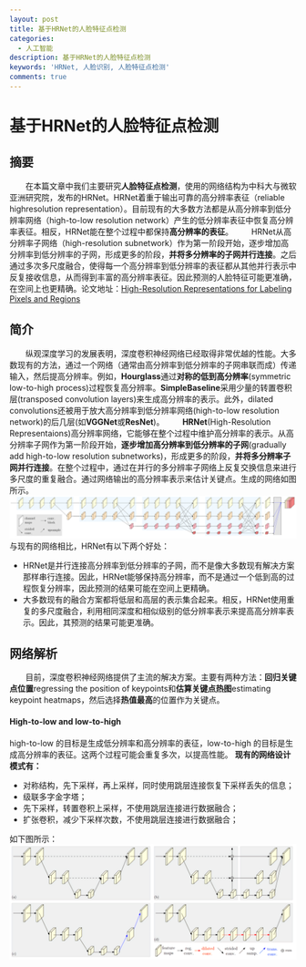 ```yaml
---
layout: post
title: 基于HRNet的人脸特征点检测
categories:
  - 人工智能
description: 基于HRNet的人脸特征点检测
keywords: 'HRNet, 人脸识别, 人脸特征点检测'
comments: true
---
```


# 基于HRNet的人脸特征点检测
## 摘要
&emsp;&emsp;在本篇文章中我们主要研究**人脸特征点检测**，使用的网络结构为中科大与微软亚洲研究院，发布的HRNet。HRNet着重于输出可靠的高分辨率表征（reliable highresolution representation）。目前现有的大多数方法都是从高分辨率到低分辨率网络（high-to-low resolution network）产生的低分辨率表征中恢复高分辨率表征。相反，HRNet能在整个过程中都保持**高分辨率的表征**。
&emsp;&emsp;HRNet从高分辨率子网络（high-resolution subnetwork）作为第一阶段开始，逐步增加高分辨率到低分辨率的子网，形成更多的阶段，**并将多分辨率的子网并行连接**。之后通过多次多尺度融合，使得每一个高分辨率到低分辨率的表征都从其他并行表示中反复接收信息，从而得到丰富的高分辨率表征。因此预测的人脸特征可能更准确，在空间上也更精确。论文地址：[High-Resolution Representations for Labeling Pixels and Regions](https://arxiv.org/pdf/1904.04514.pdf)

## 简介
&emsp;&emsp;纵观深度学习的发展表明，深度卷积神经网络已经取得非常优越的性能。大多数现有的方法，通过一个网络（通常由高分辨率到低分辨率的子网串联而成）传递输入，然后提高分辨率。例如，**Hourglass**通过**对称的低到高分辨率**(symmetric low-to-high process)过程恢复高分辨率。**SimpleBaseline**采用少量的转置卷积层(transposed convolution layers)来生成高分辨率的表示。此外，dilated convolutions还被用于放大高分辨率到低分辨率网络(high-to-low resolution network)的后几层(如**VGGNet**或**ResNet**)。
&emsp;&emsp;**HRNet**(High-Resolution Representaions)高分辨率网络，它能够在整个过程中维护高分辨率的表示。从高分辨率子网作为第一阶段开始，**逐步增加高分辨率到低分辨率的子网**(gradually add high-to-low resolution subnetworks)，形成更多的阶段，**并将多分辨率子网并行连接**。在整个过程中，通过在并行的多分辨率子网络上反复交换信息来进行多尺度的重复融合。通过网络输出的高分辨率表示来估计关键点。生成的网络如图所示。
![HRNet00](/images/posts/AI/hrnet00.jpg)
与现有的网络相比，HRNet有以下两个好处：
* HRNet是并行连接高分辨率到低分辨率的子网，而不是像大多数现有解决方案那样串行连接。因此，HRNet能够保持高分辨率，而不是通过一个低到高的过程恢复分辨率，因此预测的结果可能在空间上更精确。
* 大多数现有的融合方案都将低层和高层的表示集合起来。相反，HRNet使用重复的多尺度融合，利用相同深度和相似级别的低分辨率表示来提高高分辨率表示。因此，其预测的结果可能更准确。

## 网络解析
&emsp;&emsp;目前，深度卷积神经网络提供了主流的解决方案。主要有两种方法：**回归关键点位置**regressing the position of keypoints和**估算关键点热图**estimating keypoint heatmaps，然后选择**热值最高**的位置作为关键点。
#### High-to-low and low-to-high
high-to-low 的目标是生成低分辨率和高分辨率的表征，low-to-high 的目标是生成高分辨率的表征。这两个过程可能会重复多次，以提高性能。
**现有的网络设计模式有：**
* 对称结构，先下采样，再上采样，同时使用跳层连接恢复下采样丢失的信息；
* 级联多字金字塔；
* 先下采样，转置卷积上采样，不使用跳层连接进行数据融合；
* 扩张卷积，减少下采样次数，不使用跳层连接进行数据融合；

如下图所示：
![HRNet01](/images/posts/AI/hrnet01.png)



